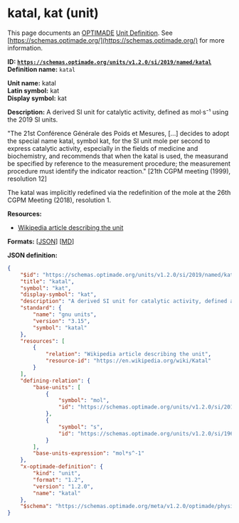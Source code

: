 # katal, kat (unit)
This page documents an [OPTIMADE](https://www.optimade.org/) [Unit Definition](https://schemas.optimade.org/#definitions). See [https://schemas.optimade.org/](https://schemas.optimade.org/) for more information.

**ID: [`https://schemas.optimade.org/units/v1.2.0/si/2019/named/katal`](https://schemas.optimade.org/units/v1.2.0/si/2019/named/katal)**  
**Definition name:** `katal`

**Unit name:** katal  
**Latin symbol:** kat  
**Display symbol:** kat  
  
**Description:** A derived SI unit for catalytic activity, defined as mol·s⁻¹ using the 2019 SI units.

"The 21st Conférence Générale des Poids et Mesures, [...] decides to adopt the special name katal, symbol kat, for the SI unit mole per second to express catalytic activity, especially in the fields of medicine and biochemistry, and recommends that when the katal is used, the measurand be specified by reference to the measurement procedure; the measurement procedure must identify the indicator reaction." [21th CGPM meeting (1999), resolution 12]

The katal was implicitly redefined via the redefinition of the mole at the 26th CGPM Meeting (2018), resolution 1.

**Resources:**

- [Wikipedia article describing the unit](https://en.wikipedia.org/wiki/Katal)


**Formats:** [[JSON](katal.json)] [[MD](katal.md)]

**JSON definition:**

``` json
{
    "$id": "https://schemas.optimade.org/units/v1.2.0/si/2019/named/katal",
    "title": "katal",
    "symbol": "kat",
    "display-symbol": "kat",
    "description": "A derived SI unit for catalytic activity, defined as mol\u00b7s\u207b\u00b9 using the 2019 SI units.\n\n\"The 21st Conf\u00e9rence G\u00e9n\u00e9rale des Poids et Mesures, [...] decides to adopt the special name katal, symbol kat, for the SI unit mole per second to express catalytic activity, especially in the fields of medicine and biochemistry, and recommends that when the katal is used, the measurand be specified by reference to the measurement procedure; the measurement procedure must identify the indicator reaction.\" [21th CGPM meeting (1999), resolution 12]\n\nThe katal was implicitly redefined via the redefinition of the mole at the 26th CGPM Meeting (2018), resolution 1.",
    "standard": {
        "name": "gnu units",
        "version": "3.15",
        "symbol": "katal"
    },
    "resources": [
        {
            "relation": "Wikipedia article describing the unit",
            "resource-id": "https://en.wikipedia.org/wiki/Katal"
        }
    ],
    "defining-relation": {
        "base-units": [
            {
                "symbol": "mol",
                "id": "https://schemas.optimade.org/units/v1.2.0/si/2019/base/mole"
            },
            {
                "symbol": "s",
                "id": "https://schemas.optimade.org/units/v1.2.0/si/1967/base/second"
            }
        ],
        "base-units-expression": "mol*s^-1"
    },
    "x-optimade-definition": {
        "kind": "unit",
        "format": "1.2",
        "version": "1.2.0",
        "name": "katal"
    },
    "$schema": "https://schemas.optimade.org/meta/v1.2.0/optimade/physical_unit_definition.md"
}
```